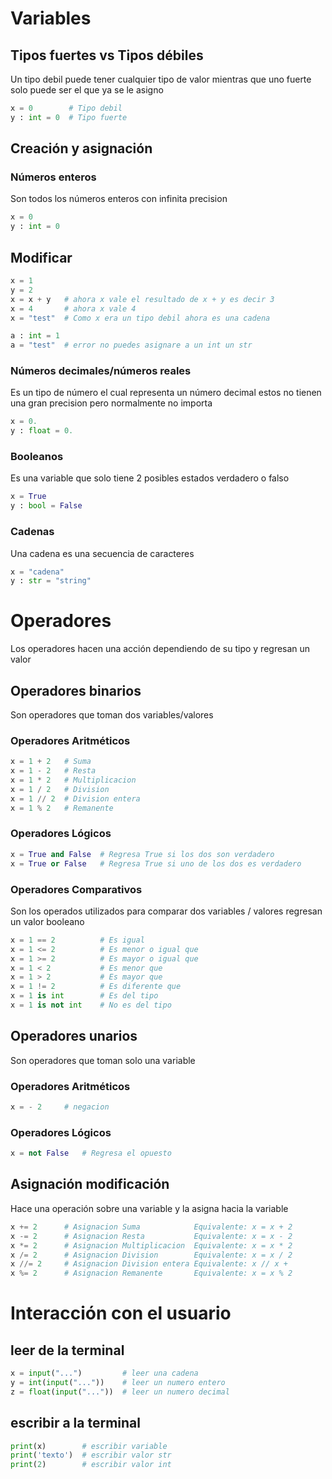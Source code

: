# Variables
## Tipos fuertes vs Tipos débiles
Un tipo debil puede tener cualquier tipo de valor
mientras que uno fuerte solo puede ser el que ya se le asigno
```python
x = 0        # Tipo debil
y : int = 0  # Tipo fuerte
```
## Creación y asignación
### Números enteros
Son todos los números enteros con infinita precision
```python
x = 0
y : int = 0  
```

## Modificar
```python
x = 1
y = 2
x = x + y   # ahora x vale el resultado de x + y es decir 3
x = 4       # ahora x vale 4
x = "test"  # Como x era un tipo debil ahora es una cadena

a : int = 1 
a = "test"  # error no puedes asignare a un int un str
```

### Números decimales/números reales
Es un tipo de número el cual representa un número decimal
estos no tienen una gran precision pero normalmente no importa
```python
x = 0.
y : float = 0.
```
### Booleanos
Es una variable que solo tiene 2 posibles estados verdadero o falso
```python
x = True
y : bool = False
```
### Cadenas
Una cadena es una secuencia de caracteres
```python
x = "cadena"
y : str = "string"
```

# Operadores
Los operadores hacen una acción dependiendo de su tipo y regresan un valor
## Operadores binarios
Son operadores que toman dos variables/valores
### Operadores Aritméticos
```python
x = 1 + 2   # Suma
x = 1 - 2   # Resta
x = 1 * 2   # Multiplicacion
x = 1 / 2   # Division
x = 1 // 2  # Division entera
x = 1 % 2   # Remanente
```

### Operadores Lógicos 
```python
x = True and False  # Regresa True si los dos son verdadero 
x = True or False   # Regresa True si uno de los dos es verdadero
```

### Operadores Comparativos
Son los operados utilizados para comparar dos variables / valores
regresan un valor booleano
```python
x = 1 == 2          # Es igual
x = 1 <= 2          # Es menor o igual que
x = 1 >= 2          # Es mayor o igual que
x = 1 < 2           # Es menor que
x = 1 > 2           # Es mayor que
x = 1 != 2          # Es diferente que
x = 1 is int        # Es del tipo
x = 1 is not int    # No es del tipo
```

## Operadores unarios
Son operadores que toman solo una variable
### Operadores Aritméticos
```python
x = - 2     # negacion
```

### Operadores Lógicos 
```python
x = not False   # Regresa el opuesto 
```

## Asignación modificación
Hace una operación sobre una variable y la asigna hacia la variable
```python
x += 2      # Asignacion Suma            Equivalente: x = x + 2
x -= 2      # Asignacion Resta           Equivalente: x = x - 2
x *= 2      # Asignacion Multiplicacion  Equivalente: x = x * 2
x /= 2      # Asignacion Division        Equivalente: x = x / 2
x //= 2     # Asignacion Division entera Equivalente: x // x + 
x %= 2      # Asignacion Remanente       Equivalente: x = x % 2
```

# Interacción con el usuario
## leer de la terminal
```python
x = input("...")         # leer una cadena
y = int(input("..."))    # leer un numero entero
z = float(input("..."))  # leer un numero decimal
```

## escribir a la terminal
```python
print(x)        # escribir variable
print('texto')  # escribir valor str
print(2)        # escribir valor int
```
